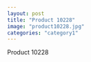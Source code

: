```yaml
---
layout: post
title: "Product 10228"
image: "product10228.jpg"
categories: "category1"
---
```

Product 10228
